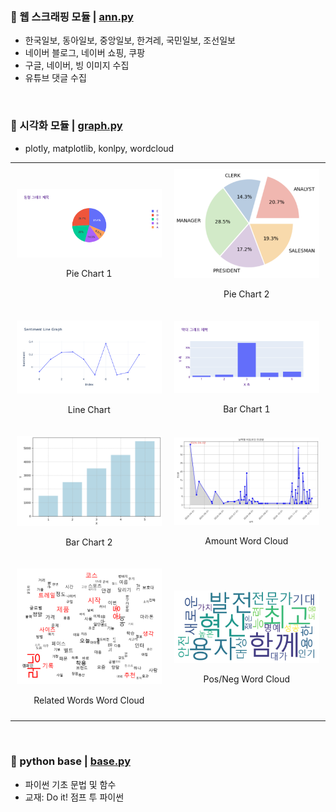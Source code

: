 ### 📌 웹 스크래핑 모듈 | [ann.py](ann.py)</br>
- 한국일보, 동아일보, 중앙일보, 한겨레, 국민일보, 조선일보 
- 네이버 블로그, 네이버 쇼핑, 쿠팡
- 구글, 네이버, 빙 이미지 수집
- 유튜브 댓글 수집

&nbsp;

### 📌 시각화 모듈 | [graph.py](graph.py)</br> 
- plotly, matplotlib, konlpy, wordcloud 
<table style="width: 100%; text-align: center; border-collapse: collapse;">
  <tr>
    <td style="padding: 10px;">
      <img src="graph/pie1.png" alt="Pie Chart 1" width="250"/><br/>
      <p>Pie Chart 1</p>
    </td>
    <td style="padding: 10px;">
      <img src="graph/pie2.png" alt="Pie Chart 2" width="250"/><br/>
      <p>Pie Chart 2</p>
    </td>
  </tr>
  <tr>
    <td style="padding: 10px;">
      <img src="graph/line1.png" alt="Line Chart" width="250"/><br/>
      <p>Line Chart</p>
    </td>
    <td style="padding: 10px;">
      <img src="graph/bar1.png" alt="Bar Chart 1" width="250"/><br/>
      <p>Bar Chart 1</p>
    </td>
  </tr>
  <tr>
    <td style="padding: 10px;">
      <img src="graph/bar2.png" alt="Bar Chart 2" width="250"/><br/>
      <p>Bar Chart 2</p>
    </td>
    <td style="padding: 10px;">
      <img src="graph/amountword1.png" alt="Amount Word Cloud" width="250"/><br/>
      <p>Amount Word Cloud</p>
    </td>
  </tr>
  <tr>
    <td style="padding: 10px;">
      <img src="graph/related_words1.png" alt="Related Words Word Cloud" width="250"/><br/>
      <p>Related Words Word Cloud</p>
    </td>
    <td style="padding: 10px;">
      <img src="graph/posnegwordcloud1.png" alt="Pos/Neg Word Cloud" width="250"/><br/>
      <p>Pos/Neg Word Cloud</p>
    </td>
  </tr>
</table>



&nbsp;

### 📌 python base | [base.py](base.py)</br> 
- 파이썬 기초 문법 및 함수 
- 교재: Do it! 점프 투 파이썬 

&nbsp;

